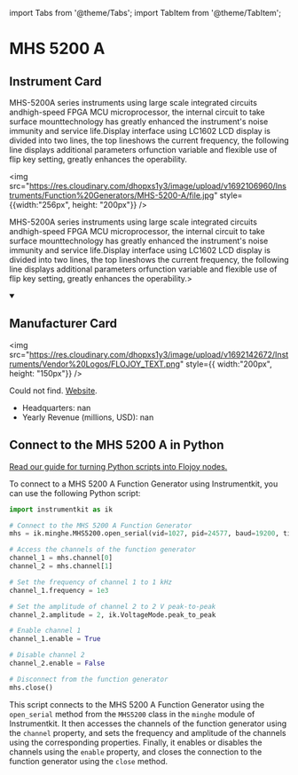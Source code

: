 
import Tabs from '@theme/Tabs';
import TabItem from '@theme/TabItem';

# MHS 5200 A

## Instrument Card

<div className="flex">

<div>

MHS-5200A series instruments using large scale integrated circuits andhigh-speed FPGA MCU microprocessor, the internal circuit to take surface mounttechnology has greatly enhanced the instrument's noise immunity and service life.Display interface using LC1602 LCD display is divided into two lines, the top lineshows the current frequency, the following line displays additional parameters orfunction variable and flexible use of flip key setting, greatly enhances the operability.

</div>

<img src="https://res.cloudinary.com/dhopxs1y3/image/upload/v1692106960/Instruments/Function%20Generators/MHS-5200-A/file.jpg" style={{width:"256px", height: "200px"}} />

</div>

MHS-5200A series instruments using large scale integrated circuits andhigh-speed FPGA MCU microprocessor, the internal circuit to take surface mounttechnology has greatly enhanced the instrument's noise immunity and service life.Display interface using LC1602 LCD display is divided into two lines, the top lineshows the current frequency, the following line displays additional parameters orfunction variable and flexible use of flip key setting, greatly enhances the operability.>

<details open>
<summary><h2>Manufacturer Card</h2></summary>

<img src="https://res.cloudinary.com/dhopxs1y3/image/upload/v1692142672/Instruments/Vendor%20Logos/FLOJOY_TEXT.png" style={{ width:"200px", height: "150px"}} />

Could not find. <a href="https://sigrok.org/wiki/MHINSTEK_MHS-5200A">Website</a>.

<ul>
  <li>Headquarters: nan</li>
  <li>Yearly Revenue (millions, USD): nan</li>
</ul>
</details>

## Connect to the MHS 5200 A in Python

[Read our guide for turning Python scripts into Flojoy nodes.](https://docs.flojoy.ai/custom-nodes/creating-custom-node/)


<Tabs>
<TabItem value="Instrumentkit" label="Instrumentkit">

To connect to a MHS 5200 A Function Generator using Instrumentkit, you can use the following Python script:

```python
import instrumentkit as ik

# Connect to the MHS 5200 A Function Generator
mhs = ik.minghe.MHS5200.open_serial(vid=1027, pid=24577, baud=19200, timeout=1)

# Access the channels of the function generator
channel_1 = mhs.channel[0]
channel_2 = mhs.channel[1]

# Set the frequency of channel 1 to 1 kHz
channel_1.frequency = 1e3

# Set the amplitude of channel 2 to 2 V peak-to-peak
channel_2.amplitude = 2, ik.VoltageMode.peak_to_peak

# Enable channel 1
channel_1.enable = True

# Disable channel 2
channel_2.enable = False

# Disconnect from the function generator
mhs.close()
```

This script connects to the MHS 5200 A Function Generator using the `open_serial` method from the `MHS5200` class in the `minghe` module of Instrumentkit. It then accesses the channels of the function generator using the `channel` property, and sets the frequency and amplitude of the channels using the corresponding properties. Finally, it enables or disables the channels using the `enable` property, and closes the connection to the function generator using the `close` method.

</TabItem>
</Tabs>